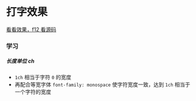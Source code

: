 # 打字效果
[看看效果，f12 看源码](./index.html)

### 学习
##### 长度单位 ch
+ ```1ch``` 相当于字符 ```0``` 的宽度
+ 再配合等宽字体 ```font-family: monospace``` 使字符宽度一致，达到 ```1ch``` 相当于一个字符的宽度